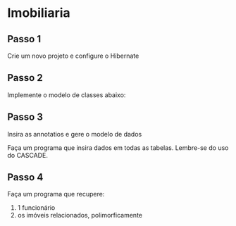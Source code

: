 # Imobiliaria

## Passo 1

Crie um novo projeto e configure o Hibernate

## Passo 2

Implemente o modelo de classes abaixo:

## Passo 3

Insira as annotatios e gere o modelo de dados

Faça um programa que insira dados em todas as tabelas. Lembre-se do uso do CASCADE.

## Passo 4

Faça um programa que recupere:
1. 1 funcionário
2. os imóveis relacionados, polimorficamente


